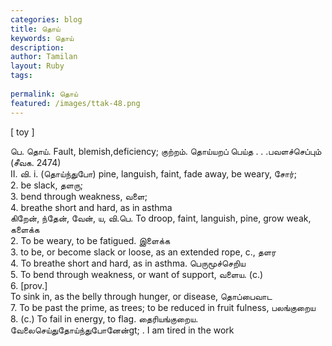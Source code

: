 ```yaml
---
categories: blog
title: தொய்
keywords: தொய்
description: 
author: Tamilan
layout: Ruby
tags: 
 
permalink: தொய்
featured: /images/ttak-48.png
---
```

  
[ toy ]  
  
பெ. தொய். Fault, blemish,deficiency; குற்றம். தொய்யறப் பெய்த . . .பவளச்செப்பும் (சீவக. 2474)  
II. வி. i. (தொய்ந்துபோ) pine, languish, faint, fade away, be weary, சோர்;  
2. be slack, தளரு;  
3. bend through weakness, வளை;  
4. breathe short and hard, as in asthma  
கிறேன், ந்தேன், வேன், ய, வி.பெ. To droop, faint, languish, pine, grow weak, களைக்க  
2. To be weary, to be fatigued. இளைக்க  
3. to be, or become slack or loose, as an extended rope, c., தளர  
4. To breathe short and hard, as in asthma. பெருமூச்செறிய  
5. To bend through weakness, or want of support, வளைய. (c.)  
6. [prov.]  
To sink in, as the belly through hunger, or disease, தொப்பைவாட  
7. To be past the prime, as trees; to be reduced in fruit fulness, பலங்குறைய  
8. (c.) To fail in energy, to flag. தைரியங்குறைய. வேலைசெய்துதோய்ந்துபோனேன்gt; . I am tired in the work